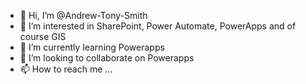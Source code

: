 - 👋 Hi, I’m @Andrew-Tony-Smith
- 👀 I’m interested in SharePoint, Power Automate, PowerApps and of course GIS
- 🌱 I’m currently learning Powerapps
- 💞️ I’m looking to collaborate on Powerapps
- 📫 How to reach me ...

<!---
Andrew-Tony-Smith/Andrew-Tony-Smith is a ✨ special ✨ repository because its `README.md` (this file) appears on your GitHub profile.
You can click the Preview link to take a look at your changes.
--->
